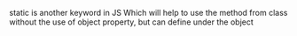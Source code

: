 static is another keyword in JS
Which will help to use the method from class without the use of object property, but can define under the object
